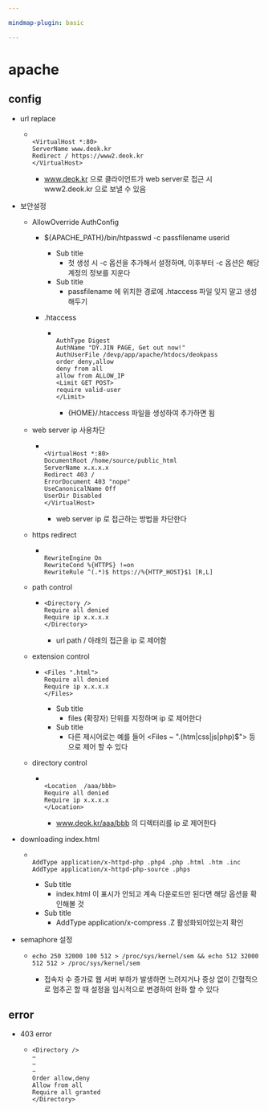 ```yaml
---

mindmap-plugin: basic

---
```


# apache

## config
- url replace

	-
	  ```
	  
	  <VirtualHost *:80>
	  ServerName www.deok.kr
	  Redirect / https://www2.deok.kr
	  </VirtualHost>
	  ```

		- www.deok.kr 으로 클라이언트가 web server로 접근 시 www2.deok.kr 으로 보낼 수 있음
- 보안설정
	- AllowOverride AuthConfig
		- ${APACHE_PATH}/bin/htpasswd -c passfilename userid
			- Sub title
				- 첫 생성 시 -c 옵션을 추가해서 설정하며, 이후부터 -c 옵션은 해당 계정의 정보를 지운다
			- Sub title
				- passfilename 에 위치한 경로에 .htaccess 파일 잊지 말고 생성 해두기
		- .htaccess

			-
			  ```
			  
			  AuthType Digest
			  AuthName "DY.JIN PAGE, Get out now!"
			  AuthUserFile /devp/app/apache/htdocs/deokpass
			  order deny,allow
			  deny from all
			  allow from ALLOW_IP
			  <Limit GET POST>
			  require valid-user
			  </Limit>
			  ```

				- {HOME}/.htaccess 파일을 생성하여 추가하면 됨
	- web server ip 사용차단

		-
		  ```
		  
		  <VirtualHost *:80>
		  DocumentRoot /home/source/public_html
		  ServerName x.x.x.x
		  Redirect 403 /
		  ErrorDocument 403 "nope"
		  UseCanonicalName Off
		  UserDir Disabled
		  </VirtualHost>
		  ```

			- web server ip 로 접근하는 방법을 차단한다
	- https redirect

		-
		  ```
		  
		  RewriteEngine On
		  RewriteCond %{HTTPS} !=on
		  RewriteRule ^(.*)$ https://%{HTTP_HOST}$1 [R,L]
		  ```

	- path control

		-
		  ```
		  <Directory />
		  Require all denied
		  Require ip x.x.x.x
		  </Directory>
		  ```

			- url path / 아래의 접근을 ip 로 제어함
	- extension control

		-
		  ```
		  <Files ".html">
		  Require all denied
		  Require ip x.x.x.x
		  </Files>
		  ```

			- Sub title
				- files (확장자) 단위를 지정하며 ip 로 제어한다
			- Sub title
				- 다른 제시어로는 예를 들어 <Files ~ ".(htm|css|js|php)$"> 등으로 제어 할 수 있다
	- directory control

		-
		  ```
		  
		  <Location  /aaa/bbb>
		  Require all denied
		  Require ip x.x.x.x
		  </Location>
		  ```

			- www.deok.kr/aaa/bbb 의 디렉터리를 ip 로 제어한다
- downloading index.html

	-
	  ```
	  
	  AddType application/x-httpd-php .php4 .php .html .htm .inc
	  AddType application/x-httpd-php-source .phps
	  ```

		- Sub title
			- index.html 이 표시가 안되고 계속 다운로드만 된다면 해당 옵션을 확인해볼 것
		- Sub title
			- AddType application/x-compress .Z 활성화되어있는지 확인
- semaphore 설정

	-
	  ```
	  echo 250 32000 100 512 > /proc/sys/kernel/sem && echo 512 32000 512 512 > /proc/sys/kernel/sem
	  ```

		- 접속자 수 증가로 웹 서버 부하가 발생하면 느려지거나 증상 없이 간혈적으로 멈추곤 할 때 설정을 임시적으로 변경하여 완화 할 수 있다

## error
- 403 error

	-
	  ```
	  <Directory />
	  ~
	  ~
	  ~
	  Order allow,deny
	  Allow from all
	  Require all granted
	  </Directory>
	  ```